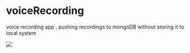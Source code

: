 # voiceRecording
voice recording app , pushing recordings to mongoDB without storing it to local system



<img src="https://media-exp1.licdn.com/dms/image/C560BAQHMnA03XDdf3w/company-logo_200_200/0/1519855918965?e=2147483647&v=beta&t=J3kUMZwIphc90TFKH5oOO9Sa9K59fimgJf-s_okU3zs">
